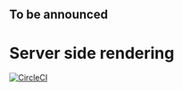 ## To be announced

# Server side rendering

[![CircleCI](https://circleci.com/gh/vanluke/d-a0/tree/develop.svg?style=svg)](https://circleci.com/gh/vanluke/d-a0/tree/develop)
